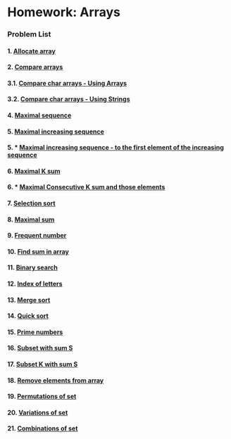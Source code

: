 Homework: Arrays
================

### Problem List

#### 1. [Allocate array](https://github.com/petyakostova/Telerik-Academy/tree/master/C%23/C%23%202/1.%20Arrays-HW/Allocate-Array)
#### 2. [Compare arrays](https://github.com/petyakostova/Telerik-Academy/tree/master/C%23/C%23%202/1.%20Arrays-HW/Compare-Arrays)
#### 3.1. [Compare char arrays - Using Arrays](https://github.com/petyakostova/Telerik-Academy/tree/master/C%23/C%23%202/1.%20Arrays-HW/Compare-Char-Arrays)
#### 3.2. [Compare char arrays - Using Strings](https://github.com/petyakostova/Telerik-Academy/tree/master/C%23/C%23%202/1.%20Arrays-HW/Compare-Char-Arrays-WithStrings)
#### 4. [Maximal sequence](https://github.com/petyakostova/Telerik-Academy/blob/master/C%23/C%23%202/1.%20Arrays-HW/Maximal-Sequence)
#### 5. [Maximal increasing sequence](https://github.com/petyakostova/Telerik-Academy/tree/master/C%23/C%23%202/1.%20Arrays-HW/Maximal-Increasing-Sequence)
#### 5. * [Maximal increasing sequence - to the first element of the increasing sequence](https://github.com/petyakostova/Telerik-Academy/blob/master/C%23/C%23%202/1.%20Arrays-HW/Maximal-Increasing-From1stElement-Sequence/MaxIncreasingFrom1stElSequence.cs)
#### 6. [Maximal K sum](https://github.com/petyakostova/Telerik-Academy/tree/master/C%23/C%23%202/1.%20Arrays-HW/Maximal-K-Sum)
#### 6. * [Maximal Consecutive K sum and those elements](https://github.com/petyakostova/Telerik-Academy/blob/master/C%23/C%23%202/1.%20Arrays-HW/Maximal-Consecutive-K-Sum/MaximalConsecutiveKSum.cs)
#### 7. [Selection sort](https://github.com/petyakostova/Telerik-Academy/tree/master/C%23/C%23%202/1.%20Arrays-HW/Selection-Sort)
#### 8. [Maximal sum](https://github.com/petyakostova/Telerik-Academy/tree/master/C%23/C%23%202/1.%20Arrays-HW/Maximal-Sum)
#### 9. [Frequent number](https://github.com/petyakostova/Telerik-Academy/tree/master/C%23/C%23%202/1.%20Arrays-HW/Frequent-Number)
#### 10. [Find sum in array](https://github.com/petyakostova/Telerik-Academy/tree/master/C%23/C%23%202/1.%20Arrays-HW/Find-Sum-In-Array)
#### 11. [Binary search](https://github.com/petyakostova/Telerik-Academy/tree/master/C%23/C%23%202/1.%20Arrays-HW/Binary-Search)
#### 12. [Index of letters](https://github.com/petyakostova/Telerik-Academy/tree/master/C%23/C%23%202/1.%20Arrays-HW/Index-Of-Letters)
#### 13. [Merge sort]()
#### 14. [Quick sort]()
#### 15. [Prime numbers]()
#### 16. [Subset with sum S]()
#### 17. [Subset K with sum S]()
#### 18. [Remove elements from array]()
#### 19. [Permutations of set]()
#### 20. [Variations of set]()
#### 21. [Combinations of set]()
